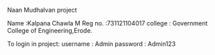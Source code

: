 
Naan Mudhalvan project

Name :Kalpana Chawla M
Reg no. :731121104017
college : Government College of Engineering,Erode.

To login in project:
username : Admin
password : Admin123
